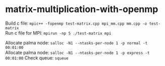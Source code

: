 # matrix-multiplication-with-openmp

Build c file: `mpic++ -fopenmp test-matrix.cpp mpi_mm.cpp mm.cpp -o test-matrix`  
Run c file for MPI: `mpirun -np 5 ./test-matrix mpi`  

Allocate palma node: `salloc -N1 --ntasks-per-node 1 -p normal -t 00:01:00`  
Allocate palma node: `salloc -N1 --ntasks-per-node 1 -p express -t 00:01:00`
Check queue: `squeue`
